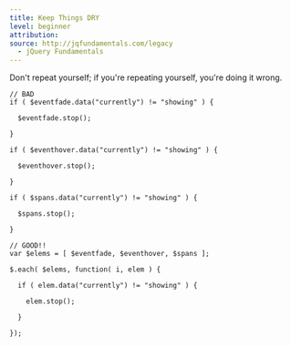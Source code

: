 ```yaml
---
title: Keep Things DRY
level: beginner
attribution: 
source: http://jqfundamentals.com/legacy
  - jQuery Fundamentals
---
```

Don't repeat yourself; if you're repeating yourself, you're doing it wrong.

```
// BAD
if ( $eventfade.data("currently") != "showing" ) {

  $eventfade.stop();

}

if ( $eventhover.data("currently") != "showing" ) {

  $eventhover.stop();

}

if ( $spans.data("currently") != "showing" ) {

  $spans.stop();

}

// GOOD!!
var $elems = [ $eventfade, $eventhover, $spans ];

$.each( $elems, function( i, elem ) {

  if ( elem.data("currently") != "showing" ) {

    elem.stop();

  }

});
```